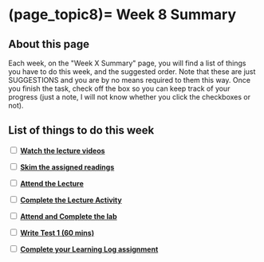 (page_topic8)=
Week 8 Summary
=======================

## About this page

Each week, on the "Week X Summary" page, you will find a list of things you have to do this week, and the suggested order. 
Note that these are just SUGGESTIONS and you are by no means required to them this way. 
Once you finish the task, check off the box so you can keep track of your progress (just a note, I will not know whether you click the checkboxes or not).

## List of things to do this week

<label><input type="checkbox" id="week08_task1" class="box"> [**Watch the lecture videos**](./videos.md)</input></label>

<label><input type="checkbox" id="week08_task2" class="box"> [**Skim the assigned readings**](./readings.md)</input></label>

<label><input type="checkbox" id="week08_task3" class="box"> [**Attend the Lecture**](./lecture.ipynb) </input></label>

<label><input type="checkbox" id="week08_task4" class="box"> [**Complete the Lecture Activity**](../activities) </input></label>

<label><input type="checkbox" id="week08_task5" class="box"> [**Attend and Complete the lab**](./lab.md) </input></label>

<label><input type="checkbox" id="week08_task6" class="box"> [**Write Test 1 (60 mins)**](./test.md) </input></label>

<label><input type="checkbox" id="week08_task7" class="box"> [**Complete your Learning Log assignment**](./learninglog) </input></label>